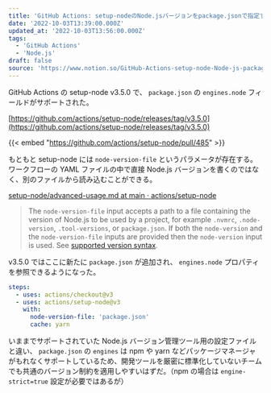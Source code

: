 ```yaml
---
title: 'GitHub Actions: setup-nodeのNode.jsバージョンをpackage.jsonで指定する'
date: '2022-10-03T13:39:00.000Z'
updated_at: '2022-10-03T13:56:00.000Z'
tags:
  - 'GitHub Actions'
  - 'Node.js'
draft: false
source: 'https://www.notion.so/GitHub-Actions-setup-node-Node-js-package-json-1934ffc5baff4477a7661e34e8dd45f7'
---
```


GitHub Actions の setup-node v3.5.0 で、 `package.json` の `engines.node` フィールドがサポートされた。

[https://github.com/actions/setup-node/releases/tag/v3.5.0](https://github.com/actions/setup-node/releases/tag/v3.5.0)

{{< embed "https://github.com/actions/setup-node/pull/485" >}}

もともと setup-node には `node-version-file` というパラメータが存在する。ワークフローの YAML ファイルの中で直接 Node.js バージョンを書くのではなく、別のファイルから読み込むことができる。

[setup\-node/advanced\-usage\.md at main · actions/setup\-node](https://github.com/actions/setup-node/blob/main/docs/advanced-usage.md#node-version-file)

> The `node-version-file` input accepts a path to a file containing the version of Node.js to be used by a project, for example `.nvmrc`, `.node-version`, `.tool-versions`, or `package.json`. If both the `node-version` and the `node-version-file` inputs are provided then the `node-version` input is used. See [supported version syntax](https://github.com/actions/setup-node#supported-version-syntax).

v3.5.0 ではここに新たに `package.json` が追加され、 `engines.node` プロパティを参照できるようになった。

```yaml
steps:
  - uses: actions/checkout@v3
  - uses: actions/setup-node@v3
    with:
      node-version-file: 'package.json'
      cache: yarn
```

いままでサポートされていた Node.js バージョン管理ツール用の設定ファイルと違い、 `package.json` の `engines` は npm や yarn などパッケージマネージャがもれなくサポートしているため、開発ツールを厳密に標準化していないチームでも共通のバージョン制約を適用しやすいはずだ。（npm の場合は `engine-strict=true` 設定が必要ではあるが）
